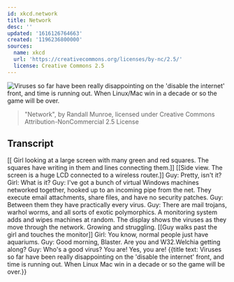 ```yaml
---
id: xkcd.network
title: Network
desc: ''
updated: '1616126764663'
created: '1196236800000'
sources:
  name: xkcd
  url: 'https://creativecommons.org/licenses/by-nc/2.5/'
  license: Creative Commons 2.5
---
```

![Viruses so far have been really disappointing on the 'disable the internet' front, and time is running out.  When Linux/Mac win in a decade or so the game will be over.](https://imgs.xkcd.com/comics/network.png)
> "Network", by Randall Munroe, licensed under Creative Commons Attribution-NonCommercial 2.5 License

## Transcript
[[ Girl looking at a large screen with many green and red squares. The squares have writing in them and lines connecting them.]]
[[Side view. The screen is a huge LCD connected to a wireless router.]]
Guy: Pretty, isn't it?
Girl: What is it?
Guy: I've got a bunch of virtual Windows machines networked together, hooked up to an incoming pipe from the net. They execute email attachments, share files, and have no security patches.
Guy: Between them they have practically every virus.
Guy: There are mail trojans, warhol worms, and all sorts of exotic polymorphics. A monitoring system adds and wipes machines at random. The display shows the viruses as they move through the network. Growing and struggling.
[[Guy walks past the girl and touches the monitor]]
Girl: You know, normal people just have aquariums.
Guy: Good morning, Blaster. Are you and W32.Welchia getting along?
Guy: Who's a good virus? You are! Yes, you are!
{{title text: Viruses so far have been really disappointing on the 'disable the internet' front, and time is running out.  When Linux
Mac win in a decade or so the game will be over.}}
